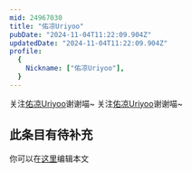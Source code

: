 ```yaml
---
mid: 24967030
title: "佑凉Uriyoo"
pubDate: "2024-11-04T11:22:09.904Z"
updatedDate: "2024-11-04T11:22:09.904Z"
profile:
  {
    Nickname: ["佑凉Uriyoo"],
  }
---
```


关注[佑凉Uriyoo](https://space.bilibili.com/24967030)谢谢喵~ 关注[佑凉Uriyoo](https://space.bilibili.com/24967030)谢谢喵~

## 此条目有待补充
你可以在[这里](https://github.com/Yuhanawa/VTuber.ICU/edit/master/src/content/v/佑凉Uriyoo/index.md)编辑本文
